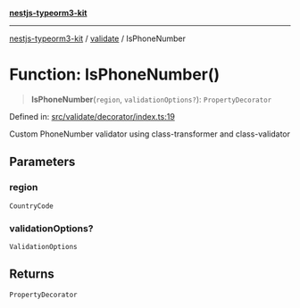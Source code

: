 [**nestjs-typeorm3-kit**](../../README.md)

***

[nestjs-typeorm3-kit](../../README.md) / [validate](../README.md) / IsPhoneNumber

# Function: IsPhoneNumber()

> **IsPhoneNumber**(`region`, `validationOptions?`): `PropertyDecorator`

Defined in: [src/validate/decorator/index.ts:19](https://github.com/x302502/nestjs-typeorm3-kit/blob/6ef69742f766c1a8d18cd622a628a96085a8d4cc/src/validate/decorator/index.ts#L19)

Custom PhoneNumber validator using class-transformer and class-validator

## Parameters

### region

`CountryCode`

### validationOptions?

`ValidationOptions`

## Returns

`PropertyDecorator`
